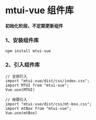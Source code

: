 # mtui-vue 组件库

#### 初始化阶段，不定期更新组件

### 1、安装组件库

```
npm install mtui-vue
```

### 2、引入组件库

``` javscript
// 全部引入
import "mtui-vue/dist/css/index.css";
import MTUI from "mtui-vue";
Vue.use(MTUI)

// 按需引入
import "mtui-vue/dist/css/mt-box.css";
import mtBox from "mtui-vue";
Vue.use(mtBox)
```
